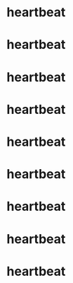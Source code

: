 # heartbeat
# heartbeat
# heartbeat
# heartbeat
# heartbeat
# heartbeat
# heartbeat
# heartbeat
# heartbeat
